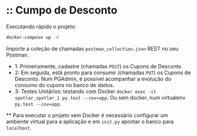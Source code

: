 # :: Cumpo de Desconto

Executando rápido o projeto: 
```bash
docker-compose up -d
```

Importe a coleção de chamadas `postman_collection.json` REST no seu Postman.
- 1: Primeiramente, cadastre (chamadas `POST`) os Cupons de Desconto
- 2: Em seguida, está pronto para consumir (chamadas `PUT`) os Cupons de Desconto. Num PGAdmin, é possível acompanhar a evolução do consumo do cupons no banco de dados.
- 3: Testes Unitários: testando com Docker `docker exec -it spotlar_spotlar_1 py.test --cov=app`. Ou sem docker, num virtualenv `py.test --cov=app`.

** Para executar o projeto sem Docker é necessário configurar um ambiente virtual para a aplicação e em `init.py` apontar o banco para `localhost`.
